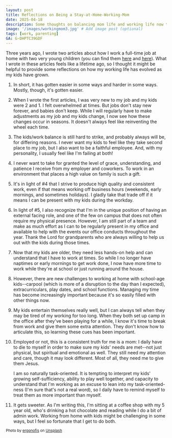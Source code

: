 ```yaml
---
layout: post
title: Reflections on Being a Stay-at-Home-Working-Mom
date: 2025-04-18
description: Some thoughts on balancing mom life and working life now that my kids are a little older.
image: '/images/workingmom3.jpg' # Add image post (optional)
tags: [work, parenting]
GA: G-DHPTC39GDF
---
```

Three years ago, I wrote two articles about how I work a full-time job at home with two very young children (you can find them [here](https://www.meredithcook.net/the-stay-at-home-full-time-working-mom) and [here](https://www.meredithcook.net/the-stay-at-home-working-mom-part-2)). What I wrote in these articles feels like a lifetime ago, so I thought it might be helpful to provide some reflections on how my working life has evolved as my kids have grown. 

1. In short, it has gotten easier in some ways and harder in some ways. Mostly, though, it's gotten easier.  
2. When I wrote the first articles, I was very new to my job and my kids were 2 and 1. I felt overwhelmed at times. But jobs don't stay new forever, and babies don't keep. While I will regularly have to make adjustments as my job and my kids change, I now see how these changes occur in seasons. It doesn't always feel like reinventing the wheel each time.
3. The kids/work balance is still hard to strike, and probably always will be, for differing reasons. I never want my kids to feel like they take second place to my job, but I also want to be a faithful employee. And, with my personality, I usually feel like I'm failing at both!
4. I never want to take for granted the level of grace, understanding, and patience I receive from my employer and coworkers. To work in an environment that places a high value on family is such a gift. 
5. It's in light of #4 that I strive to produce high quality and consistent work, even if that means working off business hours (weekends, early mornings, and sometimes holidays). I gladly take that trade off if it means I can be present with my kids during the workday.
6. In light of #5, I also recognize that I'm in the unique position of having an external facing role, and one of the few on campus that does not often require my physical presence. However, I am still part of a team and make as much effort as I can to be regularly present in my office and available to help with the events our office conducts throughout the year. Thank the Lord for grandparents who are always willing to help us out with the kids during those times. 
7. Now that my kids are older, they need less hands-on help and can understand that I have to work at times. So while I no longer have naptimes or early mornings to get work done, I now have more time to work while they're at school or just running around the house.
8. However, there are new challenges to working at home with school-age kids--carpool (which is more of a disruption to the day than I expected), extracurriculars, play dates, and school functions. Managing my time has become increasingly important because it's so easily filled with other things now.
9. My kids entertain themselves really well, but I can always tell when they may be tired of my working for too long. When they both set up camp in the office after they've been playing for a while, I know it's time to break from work and give them some extra attention. They don't know how to articulate this, so learning these cues has been important.
10. Employed or not, this is a consistent truth for me is a mom: I daily have to die to myself in order to make sure my kids' needs are met--not just physical, but spiritual and emotional as well. They still need my attention and care, though it may look different. Most of all, they need me to give them Jesus.

    I am so naturally task-oriented. It is tempting to interpret my kids' growing self-sufficiency, ability to play well together, and capacity to understand that I'm working as an excuse to lean into my task-oriented-ness (I'm sure that's not a real word), so I daily have to remind myself to treat them as more important than myself. 
11. It gets sweeter. As I'm writing this, I'm sitting at a coffee shop with my 5 year old, who's drinking a hot chocolate and reading while I do a bit of admin work. Working from home with kids might be challenging in some ways, but I feel so fortunate that I get to do both.


<sub>Photo by <a href="https://unsplash.com/@ergonofis?utm_content=creditCopyText&utm_medium=referral&utm_source=unsplash">ergonofis</a> on <a href="https://unsplash.com/photos/a-woman-sitting-at-a-table-with-a-child-using-a-laptop-Yt-xvKkXtCc?utm_content=creditCopyText&utm_medium=referral&utm_source=unsplash">Unsplash</a></sub>
      





